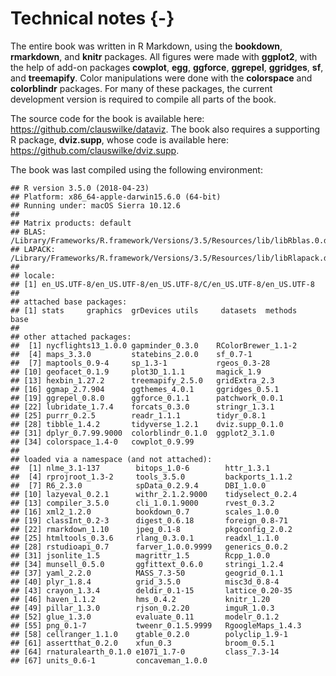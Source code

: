

# Technical notes {-}

The entire book was written in R Markdown, using the **bookdown**, **rmarkdown**, and **knitr** packages. All figures were made with **ggplot2**, with the help of add-on packages **cowplot**, **egg**, **ggforce**, **ggrepel**, **ggridges**, **sf**, and **treemapify**. Color manipulations were done with the **colorspace** and **colorblindr** packages. For many of these packages, the current development version is required to compile all parts of the book.

The source code for the book is available here: https://github.com/clauswilke/dataviz. The book also requires a supporting R package, **dviz.supp**, whose code is available here: https://github.com/clauswilke/dviz.supp.

The book was last compiled using the following environment:

```
## R version 3.5.0 (2018-04-23)
## Platform: x86_64-apple-darwin15.6.0 (64-bit)
## Running under: macOS Sierra 10.12.6
## 
## Matrix products: default
## BLAS: /Library/Frameworks/R.framework/Versions/3.5/Resources/lib/libRblas.0.dylib
## LAPACK: /Library/Frameworks/R.framework/Versions/3.5/Resources/lib/libRlapack.dylib
## 
## locale:
## [1] en_US.UTF-8/en_US.UTF-8/en_US.UTF-8/C/en_US.UTF-8/en_US.UTF-8
## 
## attached base packages:
## [1] stats     graphics  grDevices utils     datasets  methods   base     
## 
## other attached packages:
##  [1] nycflights13_1.0.0 gapminder_0.3.0    RColorBrewer_1.1-2
##  [4] maps_3.3.0         statebins_2.0.0    sf_0.7-1          
##  [7] maptools_0.9-4     sp_1.3-1           rgeos_0.3-28      
## [10] geofacet_0.1.9     plot3D_1.1.1       magick_1.9        
## [13] hexbin_1.27.2      treemapify_2.5.0   gridExtra_2.3     
## [16] ggmap_2.7.904      ggthemes_4.0.1     ggridges_0.5.1    
## [19] ggrepel_0.8.0      ggforce_0.1.1      patchwork_0.0.1   
## [22] lubridate_1.7.4    forcats_0.3.0      stringr_1.3.1     
## [25] purrr_0.2.5        readr_1.1.1        tidyr_0.8.1       
## [28] tibble_1.4.2       tidyverse_1.2.1    dviz.supp_0.1.0   
## [31] dplyr_0.7.99.9000  colorblindr_0.1.0  ggplot2_3.1.0     
## [34] colorspace_1.4-0   cowplot_0.9.99    
## 
## loaded via a namespace (and not attached):
##  [1] nlme_3.1-137        bitops_1.0-6        httr_1.3.1         
##  [4] rprojroot_1.3-2     tools_3.5.0         backports_1.1.2    
##  [7] R6_2.3.0            spData_0.2.9.4      DBI_1.0.0          
## [10] lazyeval_0.2.1      withr_2.1.2.9000    tidyselect_0.2.4   
## [13] compiler_3.5.0      cli_1.0.1.9000      rvest_0.3.2        
## [16] xml2_1.2.0          bookdown_0.7        scales_1.0.0       
## [19] classInt_0.2-3      digest_0.6.18       foreign_0.8-71     
## [22] rmarkdown_1.10      jpeg_0.1-8          pkgconfig_2.0.2    
## [25] htmltools_0.3.6     rlang_0.3.0.1       readxl_1.1.0       
## [28] rstudioapi_0.7      farver_1.0.0.9999   generics_0.0.2     
## [31] jsonlite_1.5        magrittr_1.5        Rcpp_1.0.0         
## [34] munsell_0.5.0       ggfittext_0.6.0     stringi_1.2.4      
## [37] yaml_2.2.0          MASS_7.3-50         geogrid_0.1.1      
## [40] plyr_1.8.4          grid_3.5.0          misc3d_0.8-4       
## [43] crayon_1.3.4        deldir_0.1-15       lattice_0.20-35    
## [46] haven_1.1.2         hms_0.4.2           knitr_1.20         
## [49] pillar_1.3.0        rjson_0.2.20        imguR_1.0.3        
## [52] glue_1.3.0          evaluate_0.11       modelr_0.1.2       
## [55] png_0.1-7           tweenr_0.1.5.9999   RgoogleMaps_1.4.3  
## [58] cellranger_1.1.0    gtable_0.2.0        polyclip_1.9-1     
## [61] assertthat_0.2.0    xfun_0.3            broom_0.5.1        
## [64] rnaturalearth_0.1.0 e1071_1.7-0         class_7.3-14       
## [67] units_0.6-1         concaveman_1.0.0
```
